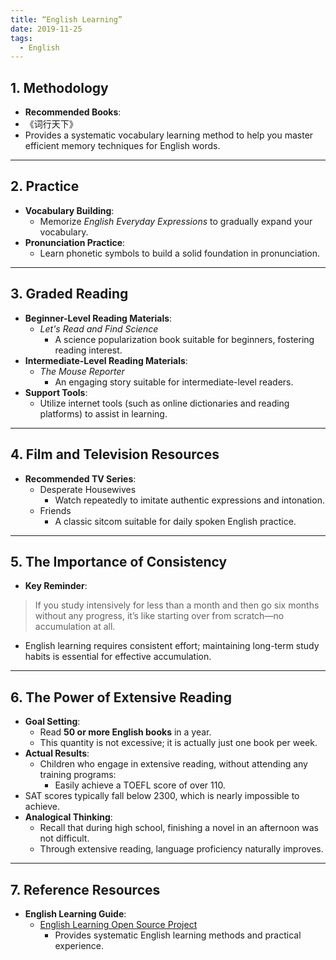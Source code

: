 ```yaml
---
title: “English Learning”
date: 2019-11-25
tags:
  - English
---
```


## **1. Methodology**

- **Recommended Books**:
- 《词行天下》
- Provides a systematic vocabulary learning method to help you master efficient memory techniques for English words.

---

## **2. Practice**

- **Vocabulary Building**:
  - Memorize *English Everyday Expressions* to gradually expand your vocabulary.
- **Pronunciation Practice**:
  - Learn phonetic symbols to build a solid foundation in pronunciation.

---

## **3. Graded Reading**

- **Beginner-Level Reading Materials**:  
  - *Let's Read and Find Science*  
    - A science popularization book suitable for beginners, fostering reading interest.
- **Intermediate-Level Reading Materials**:  
  - *The Mouse Reporter*  
    - An engaging story suitable for intermediate-level readers.
- **Support Tools**:
  - Utilize internet tools (such as online dictionaries and reading platforms) to assist in learning.

---

## **4. Film and Television Resources**

- **Recommended TV Series**:
  - Desperate Housewives
    - Watch repeatedly to imitate authentic expressions and intonation.
  - Friends  
    - A classic sitcom suitable for daily spoken English practice.

---

## **5. The Importance of Consistency**

- **Key Reminder**:
> If you study intensively for less than a month and then go six months without any progress, it’s like starting over from scratch—no accumulation at all.  
  - English learning requires consistent effort; maintaining long-term study habits is essential for effective accumulation.

---

## **6. The Power of Extensive Reading**

- **Goal Setting**:
  - Read **50 or more English books** in a year.
  - This quantity is not excessive; it is actually just one book per week.
- **Actual Results**:
  - Children who engage in extensive reading, without attending any training programs:
    - Easily achieve a TOEFL score of over 110.
- SAT scores typically fall below 2300, which is nearly impossible to achieve.
- **Analogical Thinking**:  
  - Recall that during high school, finishing a novel in an afternoon was not difficult.  
  - Through extensive reading, language proficiency naturally improves.

---

## **7. Reference Resources**

- **English Learning Guide**:  
  - [English Learning Open Source Project](https://github.com/xiaolai/everyone-can-use-english/blob/main/book/end.md)  
    - Provides systematic English learning methods and practical experience.